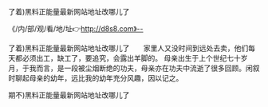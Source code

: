 了着)黑料正能量最新网站地址改哪儿了

《/内/部/观/看/地/址👉http://d8s8.com》--

了着)黑料正能量最新网站地址改哪儿了　　家里人又没时间到远处去卖，他们每天都必须出工，缺工了，要追究，会露出羊脚的。
	母亲出生于上个世纪七十岁月，于我而言，是一段被尘烟断绝的功夫，母亲亦在功夫中流逝了很多回顾。闲叙时聊起母亲的幼年，远比我的幼年充分风趣，因以记之。





期不)黑料正能量最新网站地址改哪儿了

